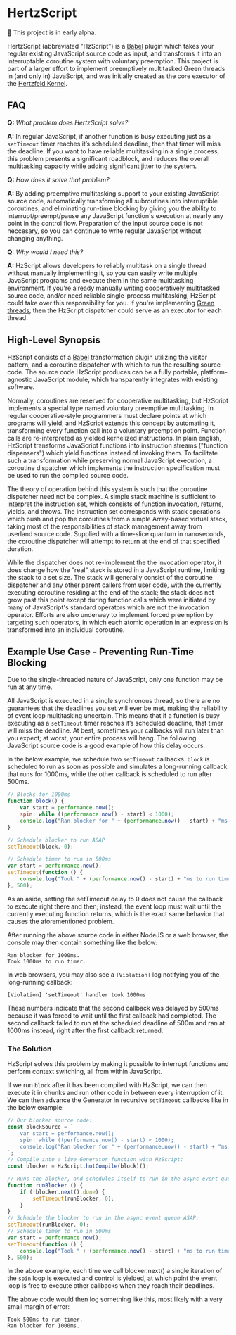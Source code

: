 # HertzScript

:seedling: This project is in early alpha.

HertzScript (abbreviated "HzScript") is a [Babel](https://babeljs.io/) plugin which takes your regular existing JavaScript source code as input, and transforms it into an interruptable coroutine system with voluntary preemption. This project is part of a larger effort to implement preemptively multitasked Green threads in (and only in) JavaScript, and was initially created as the core executor of the [Hertzfeld Kernel](https://github.com/Floofies/hertzfeld-kernel).

## FAQ

**Q:** *What problem does HertzScript solve?*

**A:** In regular JavaScript, if another function is busy executing just as a `setTimeout` timer reaches it’s scheduled deadline, then that timer will miss the deadline. If you want to have reliable multitasking in a single process, this problem presents a significant roadblock, and reduces the overall multitasking capacity while adding significant jitter to the system.

**Q:** *How does it solve that problem?*

**A:**  By adding preemptive multitasking support to your existing JavaScript source code, automatically transforming all subroutines into interruptible coroutines, and eliminating run-time blocking by giving you the ability to interrupt/preempt/pause any JavaScript function's execution at nearly any point in the control flow. Preparation of the input source code is not neccesary, so you can continue to write regular JavaScript without changing anything.

**Q:** *Why would I need this?*

**A:** HzScript allows developers to reliably multitask on a single thread without manually implementing it, so you can easily write multiple JavaScript programs and execute them in the same multitasking environment. If you're already manually writing cooperatively multitasked source code, and/or need reliable single-process multitasking, HzScript could take over this responsibility for you. If you're implementing [Green threads](https://en.wikipedia.org/wiki/Green_threads), then the HzScript dispatcher could serve as an executor for each thread.

## High-Level Synopsis

HzScript consists of a [Babel](https://babeljs.io/) transformation plugin utilizing the visitor pattern, and a coroutine dispatcher with which to run the resulting source code. The source code HzScript produces can be a fully portable, platform-agnostic JavaScript module, which transparently integrates with existing software.

Normally, coroutines are reserved for cooperative multitasking, but HzScript implements a special type named voluntary preemptive multitasking. In regular cooperative-style programmers must declare points at which programs will yield, and HzScript extends this concept by automating it, transforming every function call into a voluntary preemption point. Function calls are re-interpreted as yielded kernelized instructions. In plain english, HzScript transforms JavaScript functions into instruction streams ("function dispensers") which yield functions instead of invoking them. To facilitate such a transformation while preserving normal JavaScript execution, a coroutine dispatcher which implements the instruction specification must be used to run the compiled source code.

The theory of operation behind this system is such that the coroutine dispatcher need not be complex. A simple stack machine is sufficient to interpret the instruction set, which consists of function invocation, returns, yields, and throws. The instruction set corresponds with stack operations which push and pop the coroutines from a simple Array-based virtual stack, taking most of the responsibilities of stack management away from userland source code. Supplied with a time-slice quantum in nanoseconds, the coroutine dispatcher will attempt to return at the end of that specified duration.

While the dispatcher does not re-implement the the invocation operator, it does change how the "real" stack is stored in a JavaScript runtime, limiting the stack to a set size. The stack will generally consist of the coroutine dispatcher and any other parent callers from user code, with the currently executing coroutine residing at the end of the stack; the stack does not grow past this point except during function calls which were initiated by many of JavaScript's standard operators which are not the invocation operator. Efforts are also underway to implement forced preemption by targeting such operators, in which each atomic operation in an expression is transformed into an individual coroutine.

## Example Use Case - Preventing Run-Time Blocking

Due to the single-threaded nature of JavaScript, only one function may be run at any time.

All JavaScript is executed in a single synchronous thread, so there are no guarantees that the deadlines you set will ever be met, making the reliability of event loop multitasking uncertain. This means that if a function is busy executing as a `setTimeout` timer reaches it’s scheduled deadline, that timer will miss the deadline. At best, sometimes your callbacks will run later than you expect; at worst, your entire process will hang. The following JavaScript source code is a good example of how this delay occurs.

In the below example, we schedule two `setTimeout` callbacks. `block` is scheduled to run as soon as possible and simulates a long-running callback that runs for 1000ms, while the other callback is scheduled to run after 500ms.

```JavaScript
// Blocks for 1000ms
function block() {
	var start = performance.now();
	spin: while ((performance.now() - start) < 1000);
	console.log("Ran blocker for " + (performance.now() - start) + "ms.");
}

// Schedule blocker to run ASAP
setTimeout(block, 0);

// Schedule timer to run in 500ms
var start = performance.now();
setTimeout(function () {
	console.log("Took " + (performance.now() - start) + "ms to run timer.")
}, 500);
```

As an aside, setting the setTimeout delay to 0 does not cause the callback to execute right there and then; instead, the event loop must wait until the currently executing function returns, which is the exact same behavior that causes the aforementioned problem.
 
After running the above source code in either NodeJS or a web browser, the console may then contain something like the below:

```
Ran blocker for 1000ms.
Took 1000ms to run timer.
```

In web browsers, you may also see a `[Violation]` log notifying you of the long-running callback:

```
[Violation] 'setTimeout' handler took 1000ms
```

These numbers indicate that the second callback was delayed by 500ms because it was forced to wait until the first callback had completed. The second callback failed to run at the scheduled deadline of 500m and ran at 1000ms instead, right after the first callback returned.

### The Solution

HzScript solves this problem by making it possible to interrupt functions and perform context switching, all from within JavaScript.

If we run `block` after it has been compiled with HzScript, we can then execute it in chunks and run other code in between every interruption of it. We can then advance the Generator in recursive `setTimeout` callbacks like in the below example:

```JavaScript
// Our blocker source code:
const blockSource = `
	var start = performance.now();
	spin: while ((performance.now() - start) < 1000);
	console.log("Ran blocker for " + (performance.now() - start) + "ms.");
`;
// Compile into a live Generator function with HzScript:
const blocker = HzScript.hotCompile(block)();

// Runs the blocker, and schedules itself to run in the async event queue ASAP:
function runBlocker () {
	if (!blocker.next().done) {
		setTimeout(runBlocker, 0);
	}
}
// Schedule the blocker to run in the async event queue ASAP:
setTimeout(runBlocker, 0);
// Schedule timer to run in 500ms
var start = performance.now();
setTimeout(function () {
	console.log("Took " + (performance.now() - start) + "ms to run timer.")
}, 500);
```

In the above example, each time we call blocker.next() a single iteration of the `spin` loop is executed and control is yielded, at which point the event loop is free to execute other callbacks when they reach their deadlines.
 
The above code would then log something like this, most likely with a very small margin of error:

```
Took 500ms to run timer.
Ran blocker for 1000ms.
```
